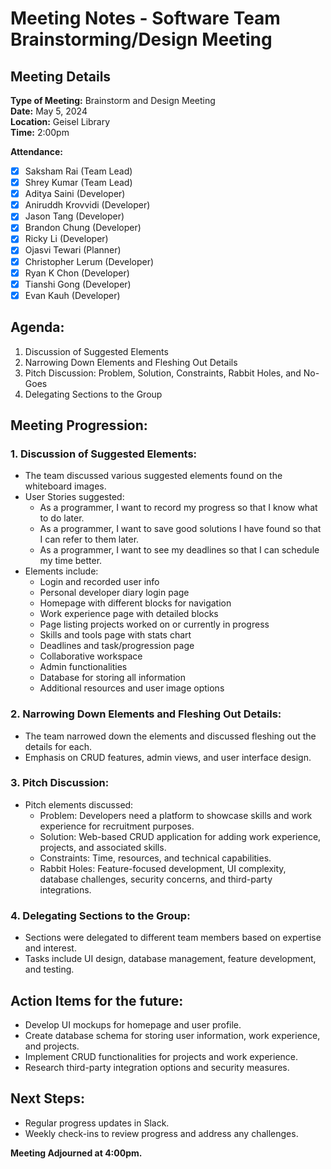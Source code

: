 # Meeting Notes - Software Team Brainstorming/Design Meeting

## Meeting Details
**Type of Meeting:** Brainstorm and Design Meeting  
**Date:** May 5, 2024  
**Location:** Geisel Library  
**Time:** 2:00pm  

**Attendance:** 
- [x] Saksham Rai (Team Lead)
- [x] Shrey Kumar (Team Lead)
- [x] Aditya Saini (Developer)
- [x] Aniruddh Krovvidi (Developer)
- [x] Jason Tang (Developer)
- [x] Brandon Chung (Developer)
- [x] Ricky Li (Developer)
- [x] Ojasvi Tewari (Planner)
- [x] Christopher Lerum (Developer)
- [x] Ryan K Chon (Developer)
- [x] Tianshi Gong (Developer)
- [x] Evan Kauh (Developer) 

## Agenda:
1. Discussion of Suggested Elements
2. Narrowing Down Elements and Fleshing Out Details
3. Pitch Discussion: Problem, Solution, Constraints, Rabbit Holes, and No-Goes
4. Delegating Sections to the Group

## Meeting Progression:

### 1. Discussion of Suggested Elements:
- The team discussed various suggested elements found on the whiteboard images.
- User Stories suggested:
  - As a programmer, I want to record my progress so that I know what to do later.
  - As a programmer, I want to save good solutions I have found so that I can refer to them later.
  - As a programmer, I want to see my deadlines so that I can schedule my time better.
- Elements include:
  - Login and recorded user info
  - Personal developer diary login page
  - Homepage with different blocks for navigation
  - Work experience page with detailed blocks
  - Page listing projects worked on or currently in progress
  - Skills and tools page with stats chart
  - Deadlines and task/progression page
  - Collaborative workspace
  - Admin functionalities
  - Database for storing all information
  - Additional resources and user image options

### 2. Narrowing Down Elements and Fleshing Out Details:
- The team narrowed down the elements and discussed fleshing out the details for each.
- Emphasis on CRUD features, admin views, and user interface design.

### 3. Pitch Discussion:
- Pitch elements discussed:
  - Problem: Developers need a platform to showcase skills and work experience for recruitment purposes.
  - Solution: Web-based CRUD application for adding work experience, projects, and associated skills.
  - Constraints: Time, resources, and technical capabilities.
  - Rabbit Holes: Feature-focused development, UI complexity, database challenges, security concerns, and third-party integrations.

### 4. Delegating Sections to the Group:
- Sections were delegated to different team members based on expertise and interest.
- Tasks include UI design, database management, feature development, and testing.

## Action Items for the future:
- Develop UI mockups for homepage and user profile.
- Create database schema for storing user information, work experience, and projects.
- Implement CRUD functionalities for projects and work experience.
- Research third-party integration options and security measures.

## Next Steps:
- Regular progress updates in Slack.
- Weekly check-ins to review progress and address any challenges.

**Meeting Adjourned at 4:00pm.**
